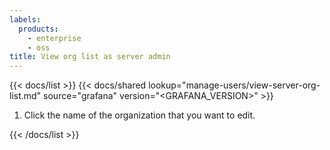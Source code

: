 ```yaml
---
labels:
  products:
    - enterprise
    - oss
title: View org list as server admin
---
```


{{< docs/list >}}
{{< docs/shared lookup="manage-users/view-server-org-list.md" source="grafana" version="<GRAFANA_VERSION>" >}}

1. Click the name of the organization that you want to edit.

{{< /docs/list >}}
